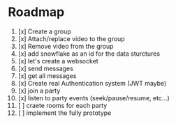 # Roadmap

1. [x] Create a group
2. [x] Attach/replace video to the group
3. [x] Remove video from the group
4. [x] add snowflake as an id for the data sturctures
5. [x] let's create a websocket
6. [x] send messages
7. [x] get all messages
8. [x] Create real Authentication system (JWT maybe)
9. [x] join a party
10. [x] listen to party events (seek/pause/resume, etc...)
11. [ ] craete rooms for each party
12. [ ] implement the fully prototype
